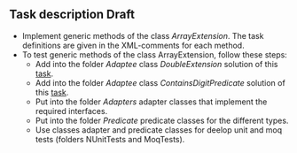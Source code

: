 ## Task description Draft ##

- Implement generic methods of the class *ArrayExtension*. The task definitions are given in the  XML-comments for each method.
- To test generic methods of the class ArrayExtension, follow these steps:
    - Add into the folder *Adaptee* class *DoubleExtension* solution of this [task](https://autocode.lab.epam.com/course-manager/task/151).
    - Add into the folder *Adaptee* class *ContainsDigitPredicate* solution of this [task](https://autocode.lab.epam.com/course-manager/task/137).
    - Put into the folder *Adapters* adapter classes that implement the required interfaces.
    - Put into the folder *Predicate* predicate classes for the different types.
    - Use classes adapter and predicate classes for deelop unit and moq tests (folders NUnitTests and MoqTests). 